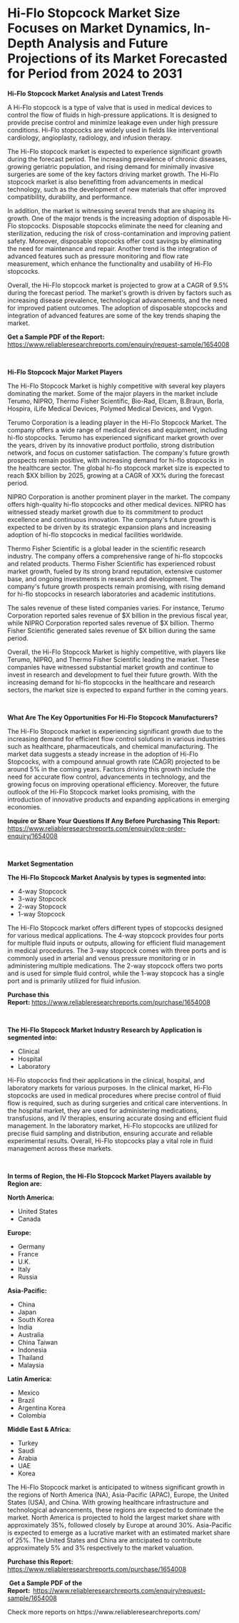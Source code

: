 <p><h1>Hi-Flo Stopcock Market Size Focuses on Market Dynamics, In-Depth Analysis and Future Projections of its Market Forecasted for Period from 2024 to 2031</h1></p><p><strong>Hi-Flo Stopcock Market Analysis and Latest Trends</strong></p>
<p><p>A Hi-Flo stopcock is a type of valve that is used in medical devices to control the flow of fluids in high-pressure applications. It is designed to provide precise control and minimize leakage even under high pressure conditions. Hi-Flo stopcocks are widely used in fields like interventional cardiology, angioplasty, radiology, and infusion therapy.</p><p>The Hi-Flo stopcock market is expected to experience significant growth during the forecast period. The increasing prevalence of chronic diseases, growing geriatric population, and rising demand for minimally invasive surgeries are some of the key factors driving market growth. The Hi-Flo stopcock market is also benefitting from advancements in medical technology, such as the development of new materials that offer improved compatibility, durability, and performance.</p><p>In addition, the market is witnessing several trends that are shaping its growth. One of the major trends is the increasing adoption of disposable Hi-Flo stopcocks. Disposable stopcocks eliminate the need for cleaning and sterilization, reducing the risk of cross-contamination and improving patient safety. Moreover, disposable stopcocks offer cost savings by eliminating the need for maintenance and repair. Another trend is the integration of advanced features such as pressure monitoring and flow rate measurement, which enhance the functionality and usability of Hi-Flo stopcocks.</p><p>Overall, the Hi-Flo stopcock market is projected to grow at a CAGR of 9.5% during the forecast period. The market's growth is driven by factors such as increasing disease prevalence, technological advancements, and the need for improved patient outcomes. The adoption of disposable stopcocks and integration of advanced features are some of the key trends shaping the market.</p></p>
<p><strong>Get a Sample PDF of the Report:&nbsp;</strong> <a href="https://www.reliableresearchreports.com/enquiry/request-sample/1654008">https://www.reliableresearchreports.com/enquiry/request-sample/1654008</a></p>
<p>&nbsp;</p>
<p><strong>Hi-Flo Stopcock Major Market Players</strong></p>
<p><p>The Hi-Flo Stopcock Market is highly competitive with several key players dominating the market. Some of the major players in the market include Terumo, NIPRO, Thermo Fisher Scientific, Bio-Rad, Elcam, B.Braun, Borla, Hospira, iLife Medical Devices, Polymed Medical Devices, and Vygon.</p><p>Terumo Corporation is a leading player in the Hi-Flo Stopcock Market. The company offers a wide range of medical devices and equipment, including hi-flo stopcocks. Terumo has experienced significant market growth over the years, driven by its innovative product portfolio, strong distribution network, and focus on customer satisfaction. The company's future growth prospects remain positive, with increasing demand for hi-flo stopcocks in the healthcare sector. The global hi-flo stopcock market size is expected to reach $XX billion by 2025, growing at a CAGR of XX% during the forecast period.</p><p>NIPRO Corporation is another prominent player in the market. The company offers high-quality hi-flo stopcocks and other medical devices. NIPRO has witnessed steady market growth due to its commitment to product excellence and continuous innovation. The company's future growth is expected to be driven by its strategic expansion plans and increasing adoption of hi-flo stopcocks in medical facilities worldwide.</p><p>Thermo Fisher Scientific is a global leader in the scientific research industry. The company offers a comprehensive range of hi-flo stopcocks and related products. Thermo Fisher Scientific has experienced robust market growth, fueled by its strong brand reputation, extensive customer base, and ongoing investments in research and development. The company's future growth prospects remain promising, with rising demand for hi-flo stopcocks in research laboratories and academic institutions.</p><p>The sales revenue of these listed companies varies. For instance, Terumo Corporation reported sales revenue of $X billion in the previous fiscal year, while NIPRO Corporation reported sales revenue of $X billion. Thermo Fisher Scientific generated sales revenue of $X billion during the same period.</p><p>Overall, the Hi-Flo Stopcock Market is highly competitive, with players like Terumo, NIPRO, and Thermo Fisher Scientific leading the market. These companies have witnessed substantial market growth and continue to invest in research and development to fuel their future growth. With the increasing demand for hi-flo stopcocks in the healthcare and research sectors, the market size is expected to expand further in the coming years.</p></p>
<p>&nbsp;</p>
<p><strong>What Are The Key Opportunities For Hi-Flo Stopcock Manufacturers?</strong></p>
<p><p>The Hi-Flo Stopcock market is experiencing significant growth due to the increasing demand for efficient flow control solutions in various industries such as healthcare, pharmaceuticals, and chemical manufacturing. The market data suggests a steady increase in the adoption of Hi-Flo Stopcocks, with a compound annual growth rate (CAGR) projected to be around 5% in the coming years. Factors driving this growth include the need for accurate flow control, advancements in technology, and the growing focus on improving operational efficiency. Moreover, the future outlook of the Hi-Flo Stopcock market looks promising, with the introduction of innovative products and expanding applications in emerging economies.</p></p>
<p><strong>Inquire or Share Your Questions If Any Before Purchasing This Report:</strong> <a href="https://www.reliableresearchreports.com/enquiry/pre-order-enquiry/1654008">https://www.reliableresearchreports.com/enquiry/pre-order-enquiry/1654008</a></p>
<p>&nbsp;</p>
<p><strong>Market Segmentation</strong></p>
<p><strong>The Hi-Flo Stopcock Market Analysis by types is segmented into:</strong></p>
<p><ul><li>4-way Stopcock</li><li>3-way Stopcock</li><li>2-way Stopcock</li><li>1-way Stopcock</li></ul></p>
<p><p>The Hi-Flo Stopcock market offers different types of stopcocks designed for various medical applications. The 4-way stopcock provides four ports for multiple fluid inputs or outputs, allowing for efficient fluid management in medical procedures. The 3-way stopcock comes with three ports and is commonly used in arterial and venous pressure monitoring or in administering multiple medications. The 2-way stopcock offers two ports and is used for simple fluid control, while the 1-way stopcock has a single port and is primarily utilized for fluid infusion.</p></p>
<p><strong>Purchase this Report:&nbsp;</strong><a href="https://www.reliableresearchreports.com/purchase/1654008">https://www.reliableresearchreports.com/purchase/1654008</a></p>
<p>&nbsp;</p>
<p><strong>The Hi-Flo Stopcock Market Industry Research by Application is segmented into:</strong></p>
<p><ul><li>Clinical</li><li>Hospital</li><li>Laboratory</li></ul></p>
<p><p>Hi-Flo stopcocks find their applications in the clinical, hospital, and laboratory markets for various purposes. In the clinical market, Hi-Flo stopcocks are used in medical procedures where precise control of fluid flow is required, such as during surgeries and critical care interventions. In the hospital market, they are used for administering medications, transfusions, and IV therapies, ensuring accurate dosing and efficient fluid management. In the laboratory market, Hi-Flo stopcocks are utilized for precise fluid sampling and distribution, ensuring accurate and reliable experimental results. Overall, Hi-Flo stopcocks play a vital role in fluid management across these markets.</p></p>
<p>&nbsp;</p>
<p><strong>In terms of Region, the Hi-Flo Stopcock Market Players available by Region are:</strong></p>
<p>
    <p> <strong> North America: </strong>
        <ul>
            <li>United States</li>
            <li>Canada</li>
        </ul>
        </p> 
    <p> <strong> Europe: </strong>
        <ul>
            <li>Germany</li>
            <li>France</li>
            <li>U.K.</li>
            <li>Italy</li>
            <li>Russia</li>
        </ul>
        </p> 
    <p> <strong> Asia-Pacific: </strong>
        <ul>
            <li>China</li>
            <li>Japan</li>
            <li>South Korea</li>
            <li>India</li>
            <li>Australia</li>
            <li>China Taiwan</li>
            <li>Indonesia</li>
            <li>Thailand</li>
            <li>Malaysia</li>
        </ul>
        </p> 
    <p> <strong> Latin America: </strong>
        <ul>
            <li>Mexico</li>
            <li>Brazil</li>
            <li>Argentina Korea</li>
            <li>Colombia</li>
        </ul>
        </p> 
    <p> <strong> Middle East & Africa: </strong>
        <ul>
            <li>Turkey</li>
            <li>Saudi</li>
            <li>Arabia</li>
            <li>UAE</li>
            <li>Korea</li>
        </ul>
    </p>
    </p>
<p><p>The Hi-Flo Stopcock market is anticipated to witness significant growth in the regions of North America (NA), Asia-Pacific (APAC), Europe, the United States (USA), and China. With growing healthcare infrastructure and technological advancements, these regions are expected to dominate the market. North America is projected to hold the largest market share with approximately 35%, followed closely by Europe at around 30%. Asia-Pacific is expected to emerge as a lucrative market with an estimated market share of 25%. The United States and China are anticipated to contribute approximately 5% and 3% respectively to the market valuation.</p></p>
<p><strong>Purchase this Report: </strong><a href="https://www.reliableresearchreports.com/purchase/1654008">https://www.reliableresearchreports.com/purchase/1654008</a></p>
<p>&nbsp;<strong>Get a Sample PDF of the Report:&nbsp;&nbsp;</strong><a href="https://www.reliableresearchreports.com/enquiry/request-sample/1654008">https://www.reliableresearchreports.com/enquiry/request-sample/1654008</a></p>
<p><strong></strong></p>
<p>Check more reports on https://www.reliableresearchreports.com/</p>